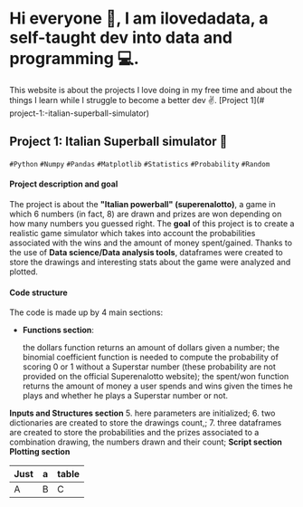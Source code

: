 # Hi everyone 👋, I am ilovedadata, a self-taught dev into data and programming 💻.
This website is about the projects I love doing in my free time and about the things I learn while I struggle to become a better dev ✌️.
[Project 1](# project-1:-italian-superball-simulator)

## Project 1: Italian Superball simulator 💸 
`#Python` `#Numpy` `#Pandas` `#Matplotlib` `#Statistics` `#Probability` `#Random` 

#### Project description and goal
The project is about the **"Italian powerball" (superenalotto)**, a game in which 6 numbers (in fact, 8) are drawn and prizes are won depending on how many numbers you guessed right. The **goal** of this project is to create a realistic game simulator which takes into account the probabilities associated with the wins and the amount of money spent/gained. Thanks to the use of **Data science/Data analysis tools**, dataframes were created to store the drawings and interesting stats about the game were analyzed and plotted.
#### Code structure
The code is made up by 4 main sections:
* **Functions section**: 

   the dollars function returns an amount of dollars given a number; 
   the binomial coefficient function is needed to compute the probability of scoring 0 or 1 without a Superstar number (these probability are not provided on the official Superenalotto website); 
   the spent/won function returns the amount of money a user spends and wins given the times he plays and whether he plays a Superstar number or not.
   
   
   
   
   
   
   
**Inputs and Structures section**
5. here parameters are initialized;
6. two dictionaries are created to store the drawings count,;
7. three dataframes are created to store the probabilities and the prizes associated to a combination drawing, the numbers drawn and their count;
**Script section**
**Plotting section**


| Just        | a           | table  |
| ------------- |-------------| -----|
| A      | B | C |
